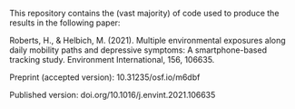 This repository contains the (vast majority) of code used to produce the results in the following paper:

Roberts, H., & Helbich, M. (2021). Multiple environmental exposures along daily mobility paths and depressive symptoms: A smartphone-based tracking study. Environment International, 156, 106635.

Preprint (accepted version):
10.31235/osf.io/m6dbf

Published version:
doi.org/10.1016/j.envint.2021.106635
